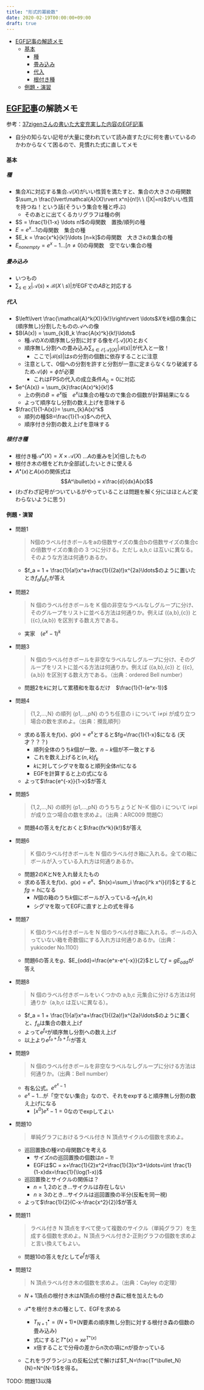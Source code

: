 ```yaml
---
title: "形式的冪級数"
date: 2020-02-19T00:00:00+09:00
draft: true
---
```


<!-- @import "[TOC]" {cmd="toc" depthFrom=1 depthTo=6 orderedList=false} -->

<!-- code_chunk_output -->

- [EGF記事の解読メモ](#egf記事https37zigencomexponential-generating-functionの解読メモ)
    - [基本](#基本)
      - [種](#種)
      - [畳み込み](#畳み込み)
      - [代入](#代入)
      - [根付き種](#根付き種)
    - [例題・演習](#例題演習)

<!-- /code_chunk_output -->


## [EGF記事](https://37zigen.com/exponential-generating-function/)の解読メモ

参考：[37zigenさんの書いた大変充実した内容のEGF記事](https://37zigen.com/exponential-generating-function/)
- 自分の知らない記号が大量に使われていて読み直すたびに何を書いているのかわからなくて困るので、見慣れた式に直してメモ

#### 基本
##### 種
- 集合$X$に対応する集合$\mathcal{A}(X)$がいい性質を満たすと、集合の大きさの母関数$\sum_n \frac{\lvert\mathcal{A}(X)\rvert x^n}{n!}\ \ (|X|=n)$がいい性質を持つね！という話(そういう集合を種と呼ぶ)
  - そのあとに出てくるカリグラフは種の例
- $S = \frac{1}{1-x} \ldots n!$の母関数　置換/順列の種
- $E = e^x \ldots 1$の母関数　集合の種
- $E_k = \frac{x^k}{k!}\ldots [n=k]$の母関数　大きさ$k$の集合の種
- $E_{nonempty} = e^x - 1 \ldots [n\neq 0]$の母関数　空でない集合の種
##### 畳み込み
- いつもの
- $\sum_{s \in X} \lvert \mathcal{A}(s)\times\mathcal{B}(X\setminus s)\rvert$がEGFでの$AB$と対応する
##### 代入
- $\left\lvert \frac{\mathcal{A}^k(X)}{k!}\right\rvert \ldots$$X$を$k$個の集合に(順序無し)分割したものの$\mathcal{A}$への像
- $B(A(x)) = \sum_{k}B_k \frac{A(x)^k}{k!}\ldots$ 
  - 種$\mathcal{A}$の$X$の順序無し分割に対する像を$\mathcal{E}\lbrack\mathcal{A}\rbrack(X)$とおく
  - 順序無し分割への畳み込み$\sum_{s\in \mathcal{E}\lbrack\mathcal{A}\rbrack(X)} |\mathcal{B}(s)|$が代入と一致！
    - ここで$\lvert \mathcal{B}(s) \rvert$は$s$の分割の個数に依存することに注意
  - 注意として、0個への分割を許すと分割が一意に定まらなくなり破滅するため$\mathcal{A}(\phi)=\phi$が必要
    - これはFPSの代入の成立条件$A_0=0$に対応
- $e^{A(x)} = \sum_{k}\frac{A(x)^k}{k!}$
  - 上の例の$B=e^x$版　$e^x$は集合の種なので集合の個数が計算結果になる
  - よって順序なし分割の数え上げを意味する
- $\frac{1}{1-A(x)}= \sum_{k}A(x)^k$ 
  - 順列の種$B=\frac{1}{1-x}$への代入
  - 順序付き分割の数え上げを意味する

##### 根付き種
- 根付き種$\mathcal{A}^\bullet(X)=X\times \mathcal{A}(X)$ ...$A$の重みを$\lvert X \rvert$倍したもの
- 根付き木の根をどれか全部試したいときに使える
- $A^\bullet(x)$と$A(x)$の関係式は
$$A^\bullet(x) = x\frac{d}{dx}A(x)$$
- (わざわざ記号がついているがやっていることは問題を解く分にはほとんど変わらないように思う)

#### 例題・演習
- 問題1
  > N個のラベル付きボールをaの倍数サイズの集合bの倍数サイズの集合cの倍数サイズの集合の 3 つに分ける。ただし a,b,c は互いに異なる。そのような方法は何通りあるか。
  - $f_a = 1 + \frac{1}{a!}x^a+\frac{1}{(2a)!}x^{2a}\ldots$のように置いたとき$f_af_bf_c$が答え
- 問題2
  > N 個のラベル付きボールを K 個の非空なラベルなしグループに分け、そのグループをリストに並べる方法は何通りか。例えば ({a,b},{c}) と ({c},{a,b}) を区別する数え方である。
  - 実家　$(e^x-1)^k$
- 問題3
  > N 個のラベル付きボールを非空なラベルなしグループに分け、そのグループをリストに並べる方法は何通りか。例えば ({a,b},{c}) と ({c},{a,b}) を区別する数え方である。（出典：ordered Bell number）
  - 問題2を$k$に対して累積和を取るだけ　$\frac{1}{1-(e^x-1)}$
- 問題4
  > {1,2,…,N} の順列 {p1,…,pN} のうち任意の i について i≠pi が成り立つ場合の数を求めよ。（出典：攪乱順列）
  - 求める答えを$f(x)$、$g(x)=e^x$とすると$fg=\frac{1}{1-x}$になる (天才？？？)
    - 順列全体のうち$k$個が一致、$n-k$個が不一致とする
    - これを数え上げると$(n,k) f_k$
    - $k$に対してシグマを取ると順列全体$n!$になる
    - EGFを計算すると上の式になる
  - よって$\frac{e^{-x}}{1-x}$が答え
- 問題5
  > {1,2,…,N} の順列 {p1,…,pN} のうちちょうど N−K 個の i について i≠pi が成り立つ場合の数を求めよ。（出典：ARC009 問題C）
  - 問題4の答えを$f$とおくと$\frac{fx^k}{k!}$が答え
- 問題6
  > K 個のラベル付きボールを N 個のラベル付き箱に入れる。全ての箱にボールが入っている入れ方は何通りあるか。
  - 問題2のKとNを入れ替えたもの
  - 求める答えを$f(x)$、$g(x)=e^x$、$h(x)=\sum_i \frac{i^k x^i}{i!}$とすると$fg=h$になる
    - $N$個の箱のうち$k$個にボールが入っている->$f_k (n,k)$
    - シグマを取ってEGFに直すと上の式を得る
- 問題7
  > K 個のラベル付きボールを N 個のラベル付き箱に入れる。ボールの入っていない箱を奇数個にする入れ方は何通りあるか。（出典：yukicoder No.1100）
  - 問題6の答えを$g$、$E_{odd}=\frac{e^x-e^{-x}}{2}$として$f=gE_{odd}$が答え
- 問題8
  > N 個のラベル付きボールをいくつかの a,b,c 元集合に分ける方法は何通りか（a,b,c は互いに異なる）。
  - $f_a = 1 + \frac{1}{a!}x^a+\frac{1}{(2a)!}x^{2a}\ldots$のように置くと、$f_a$は集合の数え上げ
  - よって$e^{f_a}$が順序無し分割への数え上げ
  - 以上より$e^{f_a+f_b+f_c}$が答え
- 問題9
  > N 個のラベル付きボールを非空なラベルなしグループに分ける方法は何通りか。（出典：Bell number）
  - 有名公式。$e^{e^x-1}$
  - $e^x-1\ldots$が「空でない集合」なので、それをexpすると順序無し分割の数え上げになる
    - $[x^0]e^x-1=0$なのでexpしてよい
- 問題10
  > 単純グラフにおけるラベル付き N 頂点サイクルの個数を求めよ。
  - 巡回置換の種$\mathcal{C}$の母関数$C$を考える
    - サイズ$n$の巡回置換の個数は$n-1!$
    - EGFは$C = x+\frac{1}{2}x^2+\frac{1}{3}x^3+\ldots=\int \frac{1}{1-x}dx=\frac{1}{\log(1-x)}$
  - 巡回置換とサイクルの関係は？
    - $n=1,2$のとき…サイクルは存在しない
    - $n\geq 3$のとき…サイクルは巡回置換の半分(反転を同一視)
  - よって$\frac{1}{2}(C-x-\frac{x^2}{2})$が答え

- 問題11
  > ラベル付き N 頂点をすべて使って複数のサイクル（単純グラフ）を生成する個数を求めよ。N 頂点ラベル付き2-正則グラフの個数を求めよと言い換えてもよい。
  - 問題10の答えを$f$として$e^f$が答え
- 問題12
  > N 頂点ラベル付き木の個数を求めよ。（出典：Cayley の定理）
  - $N+1$頂点の根付き木は$N$頂点の根付き森に根を加えたもの
    
  - $\mathcal{T}^\bullet$を根付き木の種として、EGFを求める
    - $T^\bullet_{N+1}=(N+1)\times$($N$要素の順序無し分割に対する根付き森の個数の畳み込み)
    - 式にすると$T^\bullet(x)=x e^{T^\bullet(x)}$
    - x倍することで分母の差から$n$次の項に$n$が掛かっている
  - これをラグランジュの反転公式で解けば$T_N=\frac{T^\bullet_N}{N}=N^{N-1}$を得る。

TODO: 問題13以降
